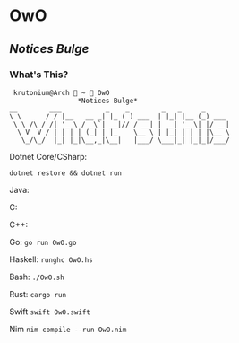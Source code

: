 # OwO
## *Notices Bulge*
### What's This?

```
 krutonium@Arch  ~  OwO
                 *Notices Bulge*
__        ___           _    _        _   _     _      
\ \      / / |__   __ _| |_ ( ) ___  | |_| |__ (_) ___
 \ \ /\ / /| '_ \ / _\`| __|// / __| | __| '_ \| |/ __|
  \ V  V / | | | | (_| | |_    \__ \ | |_| | | | |\__ \
   \_/\_/  |_| |_|\__,_|\__|   |___/ \___|_| |_|_|/___/
```

Dotnet Core/CSharp:

`dotnet restore && dotnet run`

Java:

C:

C++:

Go:
`go run OwO.go`

Haskell:
`runghc OwO.hs`

Bash:
`./OwO.sh`  

Rust:
`cargo run`

Swift
`swift OwO.swift`

Nim
`nim compile --run OwO.nim`
